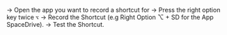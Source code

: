 → Open the app you want to record a shortcut for
→ Press the right option key twice `⌥`
→ Record the Shortcut (e.g Right Option ⌥ + SD for the App SpaceDrive). 
→ Test the Shortcut. 
